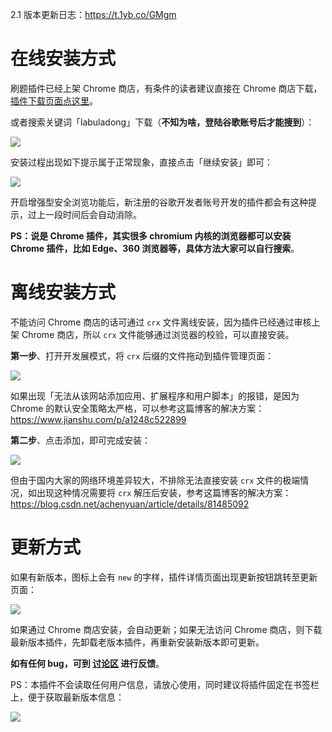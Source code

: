 
2.1 版本更新日志：https://t.1yb.co/GMgm

# 在线安装方式

刷题插件已经上架 Chrome 商店，有条件的读者建议直接在 Chrome 商店下载，[插件下载页面点这里](https://chrome.google.com/webstore/detail/leetcode-helper-by-labula/elafhogmnaapleckojedgipgmidneccg)。

或者搜索关键词「labuladong」下载（**不知为啥，登陆谷歌账号后才能搜到**）：

![](https://gitee.com/labuladong/upic/raw/master/2021_11_19/06_42_45.png)

安装过程出现如下提示属于正常现象，直接点击「继续安装」即可：

![](https://gitee.com/labuladong/upic/raw/master/2021_11_19/07_37_29.png)

开启增强型安全浏览功能后，新注册的谷歌开发者账号开发的插件都会有这种提示，过上一段时间后会自动消除。

**PS：说是 Chrome 插件，其实很多 chromium 内核的浏览器都可以安装 Chrome 插件，比如 Edge、360 浏览器等，具体方法大家可以自行搜索**。

# 离线安装方式

不能访问 Chrome 商店的话可通过 `crx` 文件离线安装，因为插件已经通过审核上架 Chrome 商店，所以 `crx` 文件能够通过浏览器的校验，可以直接安装。

**第一步**、打开开发展模式，将 `crx` 后缀的文件拖动到插件管理页面：

![](https://gitee.com/labuladong/upic/raw/master/2021_11_19/07_25_12.png)

如果出现「无法从该网站添加应用、扩展程序和用户脚本」的报错，是因为 Chrome 的默认安全策略太严格，可以参考这篇博客的解决方案：https://www.jianshu.com/p/a1248c522899

**第二步**、点击添加，即可完成安装：

![](https://gitee.com/labuladong/upic/raw/master/2021_11_19/07_25_59.png)

但由于国内大家的网络环境差异较大，不排除无法直接安装 `crx` 文件的极端情况，如出现这种情况需要将 `crx` 解压后安装，参考这篇博客的解决方案：https://blog.csdn.net/achenyuan/article/details/81485092

# 更新方式

如果有新版本，图标上会有 `new` 的字样，插件详情页面出现更新按钮跳转至更新页面：

![](https://gitee.com/labuladong/upic/raw/master/2021_11_15/14_31_17.jpg)

如果通过 Chrome 商店安装，会自动更新；如果无法访问 Chrome 商店，则下载最新版本插件，先卸载老版本插件，再重新安装新版本即可更新。

**如有任何 bug，可到 [讨论区](https://github.com/labuladong/fucking-algorithm/discussions/704) 进行反馈**。

PS：本插件不会读取任何用户信息，请放心使用，同时建议将插件固定在书签栏上，便于获取最新版本信息：

![](https://gitee.com/labuladong/upic/raw/master/2021_11_19/07_38_20.png)